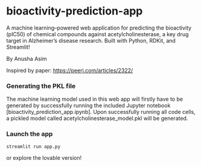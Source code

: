 # bioactivity-prediction-app

A machine learning–powered web application for predicting the bioactivity (pIC50) of chemical compounds against acetylcholinesterase, a key drug target in Alzheimer’s disease research. Built with Python, RDKit, and Streamlit!  

By Anusha Asim

Inspired by paper: https://peerj.com/articles/2322/


### Generating the PKL file

The machine learning model used in this web app will firstly have to be generated by successfully running the included Jupyter notebook [bioactivity_prediction_app.ipynb]. Upon successfully running all code cells, a pickled model called acetylcholinesterase_model.pkl will be generated.

###  Launch the app

```
streamlit run app.py
```
or explore the lovable version!

